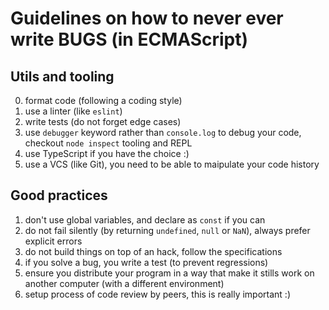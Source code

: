 # Guidelines on how to never ever write BUGS (in ECMAScript)

## Utils and tooling

0. format code (following a coding style)
1. use a linter (like `eslint`)
2. write tests (do not forget edge cases)
3. use `debugger` keyword rather than `console.log` to debug your code,
   checkout `node inspect` tooling and REPL
4. use TypeScript if you have the choice :)
5. use a VCS (like Git), you need to be able to maipulate your code history

## Good practices

1. don't use global variables, and declare as `const` if you can
2. do not fail silently (by returning `undefined`, `null` or `NaN`),
   always prefer explicit errors
3. do not build things on top of an hack, follow the specifications
4. if you solve a bug, you write a test (to prevent regressions)
5. ensure you distribute your program in a way that make it stills work on
   another computer (with a different environment)
6. setup process of code review by peers, this is really important :)
